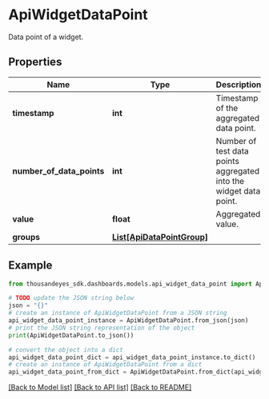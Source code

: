 # ApiWidgetDataPoint

Data point of a widget.

## Properties

Name | Type | Description | Notes
------------ | ------------- | ------------- | -------------
**timestamp** | **int** | Timestamp of the aggregated data point. | [optional] 
**number_of_data_points** | **int** | Number of test data points aggregated into the widget data point. | [optional] 
**value** | **float** | Aggregated value. | [optional] 
**groups** | [**List[ApiDataPointGroup]**](ApiDataPointGroup.md) |  | [optional] 

## Example

```python
from thousandeyes_sdk.dashboards.models.api_widget_data_point import ApiWidgetDataPoint

# TODO update the JSON string below
json = "{}"
# create an instance of ApiWidgetDataPoint from a JSON string
api_widget_data_point_instance = ApiWidgetDataPoint.from_json(json)
# print the JSON string representation of the object
print(ApiWidgetDataPoint.to_json())

# convert the object into a dict
api_widget_data_point_dict = api_widget_data_point_instance.to_dict()
# create an instance of ApiWidgetDataPoint from a dict
api_widget_data_point_from_dict = ApiWidgetDataPoint.from_dict(api_widget_data_point_dict)
```
[[Back to Model list]](../README.md#documentation-for-models) [[Back to API list]](../README.md#documentation-for-api-endpoints) [[Back to README]](../README.md)


